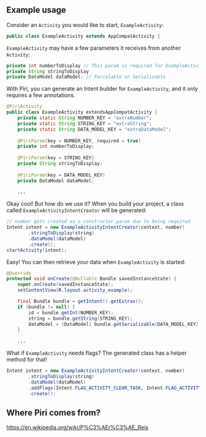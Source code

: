 ## Example usage

Consider an `Activity` you would like to start, `ExampleActivity`:
```java
public class ExampleActivity extends AppCompatActivity {
```

`ExampleActivity` may have a few parameters it receives from another `Activity`:
```java
private int numberToDisplay // This param is required for ExampleActivity to start successfully!
private String stringToDisplay
private DataModel dataModel; // Parcelable or Serializable
```

With Piri, you can generate an Intent builder for `ExampleActivity`, and it only requires a few annotations.
```java
@PiriActivity
public class ExampleActivity extendsAppCompatActivity {
    private static String NUMBER_KEY = "extraNumber";
    private static String STRING_KEY = "extraString";
    private static String DATA_MODEL_KEY = "extraDataModel";
    
    @PiriParam(key = NUMBER_KEY, required = true)
    private int numberToDisplay;
    
    @PiriParam(key = STRING_KEY)
    private String stringToDisplay;
    
    @PiriParam(key = DATA_MODEL_KEY)
    private DataModel dataModel;
    
    ...
```

Okay cool! But how do we use it?
When you build your project, a class called `ExampleActivityIntentCreator` will be generated:
```java
// number gets created as a constructor param due to being required
Intent intent = new ExampleActivityIntentCreator(context, number)
        .stringToDisplay(string)
        .dataModel(dataModel)
        .create();
startActivity(intent);
```

Easy! You can then retrieve your data when `ExampleActivity` is started:
```java
@Override
protected void onCreate(@Nullable Bundle savedInstanceState) {
    super.onCreate(savedInstanceState);
    setContentView(R.layout.activity_example);

    final Bundle bundle = getIntent().getExtras();
    if (bundle != null) {
        id = bundle.getInt(NUMBER_KEY);
        string = bundle.getString(STRING_KEY);
        dataModel = (DataModel) bundle.getSerializable(DATA_MODEL_KEY);
    }
    
    ...
```

What if `ExampleActivity` needs flags? The generated class has a helper method for that!
```java
Intent intent = new ExampleActivityIntentCreator(context, number)
        .stringToDisplay(string)
        .dataModel(dataModel)
        .addFlags(Intent.FLAG_ACTIVITY_CLEAR_TASK, Intent.FLAG_ACTIVITY_NEW_TASK)
        .create();
```

## Where Piri comes from?
https://en.wikipedia.org/wiki/P%C3%AEr%C3%AE_Reis
